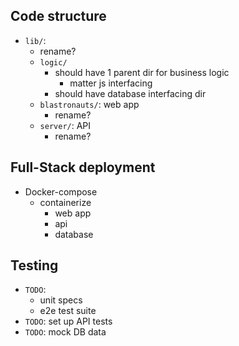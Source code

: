 ## Code structure
* `lib/`:
    * rename?
    * `logic/`
        * should have 1 parent dir for business logic
            * matter js interfacing
        * should have database interfacing dir
    * `blastronauts/`: web app
        * rename?
    * `server/`: API
        * rename?

## Full-Stack deployment
* Docker-compose
    * containerize
        * web app
        * api
        * database

## Testing
* `TODO`:
    * unit specs
    * e2e test suite
* `TODO`: set up API tests
* `TODO`: mock DB data